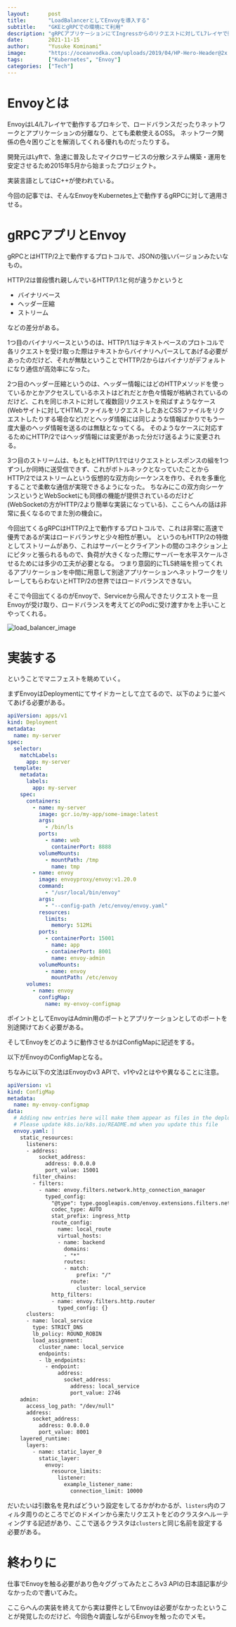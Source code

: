 ```yaml
---
layout:      post
title:       "LoadBalancerとしてEnvoyを導入する"
subtitle:    "GKEとgRPCでの環境にて利用"
description: "gRPCアプリケーションにてIngressからのリクエストに対してL7レイヤで動作するロードバランサを構築する"
date:        2021-11-15
author:      "Yusuke Kominami"
image:       "https://oceanvodka.com/uploads/2019/04/HP-Hero-Header@2x.jpg"
tags:        ["Kubernetes", "Envoy"]
categories:  ["Tech"]
---
```


# Envoyとは

EnvoyはL4/L7レイヤで動作するプロキシで、ロードバランスだったりネットワークとアプリケーションの分離なり、とても柔軟使えるOSS。
ネットワーク関係の色々困りごとを解消してくれる優れものだったりする。

開発元はLyftで、急速に普及したマイクロサービスの分散システム構築・運用を安定させるため2015年5月から始まったプロジェクト。

実装言語としてはC++が使われている。

今回の記事では、そんなEnvoyをKubernetes上で動作するgRPCに対して適用させる。

# gRPCアプリとEnvoy

gRPCとはHTTP/2上で動作するプロトコルで、JSONの強いバージョンみたいなもの。

HTTP/2は普段慣れ親しんでいるHTTP/1.1と何が違うかというと

- バイナリベース
- ヘッダー圧縮
- ストリーム

などの差分がある。

1つ目のバイナリベースというのは、HTTP/1.1はテキストベースのプロトコルで各リクエストを受け取った際はテキストからバイナリへパースしてあげる必要があったのだけど、それが無駄ということでHTTP/2からはバイナリがデフォルトになり通信が高効率になった。

2つ目のヘッダー圧縮というのは、ヘッダー情報にはどのHTTPメソッドを使っているかとかアクセスしているホストはどれだとか色々情報が格納されているのだけど、これを同じホストに対して複数回リクエストを飛ばすようなケース(Webサイトに対してHTMLファイルをリクエストしたあとCSSファイルをリクエストしたりする場合など)だとヘッダ情報には同じような情報ばかりでもう一度大量のヘッダ情報を送るのは無駄となってくる。
そのようなケースに対応するためにHTTP/2ではヘッダ情報には変更があった分だけ送るように変更される。

3つ目のストリームは、もともとHTTP/1.1ではリクエストとレスポンスの組を1つずつしか同時に送受信できず、これがボトルネックとなっていたことからHTTP/2ではストリームという仮想的な双方向シーケンスを作り、それを多重化することで柔軟な通信が実現できるようになった。
ちなみにこの双方向シーケンスというとWebSocketにも同様の機能が提供されているのだけど(WebSocketの方がHTTP/2より簡単な実装になっている)、ここらへんの話は非常に長くなるのでまた別の機会に。

今回出てくるgRPCはHTTP/2上で動作するプロトコルで、これは非常に高速で優秀であるが実はロードバランサと少々相性が悪い。
というのもHTTP/2の特徴としてストリームがあり、これはサーバーとクライアントの間のコネクション上にピタッと張られるもので、負荷が大きくなった際にサーバーを水平スケールさせるためには多少の工夫が必要となる。
つまり意図的にTLS終端を担ってくれるアプリケーションを中間に用意して別途アプリケーションへネットワークをリレーしてもらわないとHTTP/2の世界ではロードバランスできない。

そこで今回出てくるのがEnvoyで、Serviceから飛んできたリクエストを一旦Envoyが受け取り、ロードバランスを考えてどのPodに受け渡すかを上手いことやってくれる。

![load_balancer_image](https://i-beam.org/2019/02/03/envoy-static-load-balancer/envoy-http-proxy.png)

# 実装する

ということでマニフェストを眺めていく。

まずEnvoyはDeploymentにてサイドカーとして立てるので、以下のように並べてあげる必要がある。

```yaml
apiVersion: apps/v1
kind: Deployment
metadata:
  name: my-server
spec:
  selector:
    matchLabels:
      app: my-server
  template:
    metadata:
      labels:
        app: my-server
    spec:
      containers:
        - name: my-server
          image: gcr.io/my-app/some-image:latest
          args:
            - /bin/ls
          ports:
            - name: web
              containerPort: 8888
          volumeMounts:
            - mountPath: /tmp
              name: tmp
        - name: envoy
          image: envoyproxy/envoy:v1.20.0
          command:
            - "/usr/local/bin/envoy"
          args:
            - "--config-path /etc/envoy/envoy.yaml"
          resources:
            limits:
              memory: 512Mi
          ports:
            - containerPort: 15001
              name: app
            - containerPort: 8001
              name: envoy-admin
          volumeMounts:
            - name: envoy
              mountPath: /etc/envoy
      volumes:
        - name: envoy
          configMap:
            name: my-envoy-configmap
```

ポイントとしてEnvoyはAdmin用のポートとアプリケーションとしてのポートを別途開けておく必要がある。

そしてEnvoyをどのように動作させるかはConfigMapに記述をする。

以下がEnvoyのConfigMapとなる。

ちなみに以下の文法はEnvoyのv3 APIで、v1やv2とはやや異なることに注意。

```yaml
apiVersion: v1
kind: ConfigMap
metadata:
  name: my-envoy-configmap
data:
  # Adding new entries here will make them appear as files in the deployment.
  # Please update k8s.io/k8s.io/README.md when you update this file
  envoy.yaml: |
    static_resources:
      listeners:
      - address:
          socket_address:
            address: 0.0.0.0
            port_value: 15001
        filter_chains:
        - filters:
          - name: envoy.filters.network.http_connection_manager
            typed_config:
              "@type": type.googleapis.com/envoy.extensions.filters.network.http_connection_manager.v3.HttpConnectionManager
              codec_type: AUTO
              stat_prefix: ingress_http
              route_config:
                name: local_route
                virtual_hosts:
                - name: backend
                  domains:
                  - "*"
                  routes:
                  - match:
                      prefix: "/"
                    route:
                      cluster: local_service
              http_filters:
              - name: envoy.filters.http.router
                typed_config: {}
      clusters:
      - name: local_service
        type: STRICT_DNS
        lb_policy: ROUND_ROBIN
        load_assignment:
          cluster_name: local_service
          endpoints:
          - lb_endpoints:
            - endpoint:
                address:
                  socket_address:
                    address: local_service
                    port_value: 2746
    admin:
      access_log_path: "/dev/null"
      address:
        socket_address:
          address: 0.0.0.0
          port_value: 8001
    layered_runtime:
      layers:
        - name: static_layer_0
          static_layer:
            envoy:
              resource_limits:
                listener:
                  example_listener_name:
                    connection_limit: 10000
```

だいたいは引数名を見ればどういう設定をしてるかがわかるが、`listers`内のフィルタ周りのところでどのドメインから来たリクエストをどのクラスタへルーティングする記述があり、ここで送るクラスタは`clusters`と同じ名前を設定する必要がある。

# 終わりに

仕事でEnvoyを触る必要があり色々ググってみたところv3 APIの日本語記事が少なかったので書いてみた。

ここらへんの実装を終えてから実は要件としてEnvoyは必要がなかったということが発覚したのだけど、今回色々調査しながらEnvoyを触ったのでメモ。
